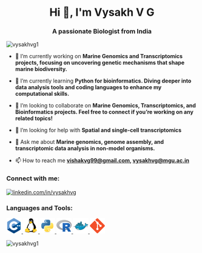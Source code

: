 <h1 align="center">Hi 👋, I'm Vysakh V G</h1>
<h3 align="center">A passionate Biologist from India</h3>

<p align="left"> <img src="https://komarev.com/ghpvc/?username=vysakhvg1&label=Profile%20views&color=0e75b6&style=flat" alt="vysakhvg1" /> </p>

- 🔭 I’m currently working on **Marine Genomics and Transcriptomics projects, focusing on uncovering genetic mechanisms that shape marine biodiversity.**

- 🌱 I’m currently learning **Python for bioinformatics. Diving deeper into data analysis tools and coding languages to enhance my computational skills.**

- 👯 I’m looking to collaborate on **Marine Genomics, Transcriptomics, and Bioinformatics projects. Feel free to connect if you’re working on any related topics!**

- 🤝 I’m looking for help with **Spatial and single-cell transcriptomics**

- 💬 Ask me about **Marine genomics, genome assembly, and transcriptomic data analysis in non-model organisms.**

- 📫 How to reach me **vishakvg99@gmail.com, vysakhvg@mgu.ac.in**

<h3 align="left">Connect with me:</h3>
<p align="left">
<a href="https://linkedin.com/in/linkedin.com/in/vysakhvg" target="blank"><img align="center" src="https://raw.githubusercontent.com/rahuldkjain/github-profile-readme-generator/master/src/images/icons/Social/linked-in-alt.svg" alt="linkedin.com/in/vysakhvg" height="30" width="40" /></a>
</p>

<h3 align="left">Languages and Tools:</h3>
<p align="left"> 
<a href="https://www.w3schools.com/cpp/" target="_blank" rel="noreferrer"> 
  <img src="https://raw.githubusercontent.com/devicons/devicon/master/icons/cplusplus/cplusplus-original.svg" alt="cplusplus" width="40" height="40"/> 
</a>
<a href="https://www.linux.org/" target="_blank" rel="noreferrer"> 
  <img src="https://raw.githubusercontent.com/devicons/devicon/master/icons/linux/linux-original.svg" alt="linux" width="40" height="40"/> 
</a>
<a href="https://www.python.org" target="_blank" rel="noreferrer"> 
  <img src="https://raw.githubusercontent.com/devicons/devicon/master/icons/python/python-original.svg" alt="python" width="40" height="40"/> 
</a>
<a href="https://www.r-project.org/" target="_blank" rel="noreferrer"> 
  <img src="https://raw.githubusercontent.com/devicons/devicon/master/icons/r/r-original.svg" alt="r" width="40" height="40"/> 

</a>
<a href="https://www.docker.com/" target="_blank" rel="noreferrer"> 
  <img src="https://raw.githubusercontent.com/devicons/devicon/master/icons/docker/docker-original.svg" alt="docker" width="40" height="40"/> 
</a>
<a href="https://git-scm.com/" target="_blank" rel="noreferrer"> 
  <img src="https://raw.githubusercontent.com/devicons/devicon/master/icons/git/git-original.svg" alt="git" width="40" height="40"/> 

</a>
</p>

<p><img align="center" src="https://github-readme-stats.vercel.app/api/top-langs?username=vysakhvg1&show_icons=true&locale=en&layout=compact" alt="vysakhvg1" /></p>
